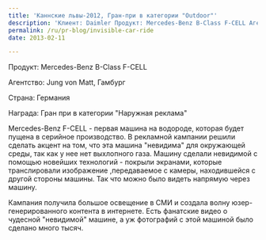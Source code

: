 ```yaml
---
title: 'Каннские львы-2012, Гран-при в категории "Outdoor"'
description: 'Клиент: Daimler Продукт: Mercedes-Benz B-Class F-CELL Агентство: Jung von Matt, Гамбург Страна: Германия Награда: Гран при в категории &quot;Наружная реклама&quot;'
permalink: /ru/pr-blog/invisible-car-ride
date: 2013-02-11

---
```


Продукт: Mercedes-Benz B-Class F-CELL

Агентство: Jung von Matt, Гамбург

Страна: Германия

Награда: Гран при в категории "Наружная реклама"

Mercedes-Benz F-CELL - первая машина на водороде, которая будет пущена в серийное производство. В рекламной кампании решили сделать акцент на том, что эта машина "невидима" для окружающей среды, так как у нее нет выхлопного газа.  Машину сделали невидимой с помощью новейших технологий - покрыли экранами, которые транслировали изображение ,передаваемое с камеры, находившейся с другой стороны машины. Так что можно было видеть напрямую через машину.

Кампания получила большое освещение в СМИ и создала волну юзер-генерированного контента в интернете. Есть фанатские видео о чудесной "невидимой" машине, а уж фотографий с этой машиной было сделано много тысяч.

<object width="560" height="315"><param name="movie" value="https://www.youtube.com/v/uHWfFFi1k9Y?version=3&amp;hl=ru_RU"></param><param name="allowFullScreen" value="true"></param><param name="allowscriptaccess" value="always"></param><embed src="https://www.youtube.com/v/uHWfFFi1k9Y?version=3&amp;hl=ru_RU" type="application/x-shockwave-flash" width="560" height="315" allowscriptaccess="always" allowfullscreen="true"></embed></object>

